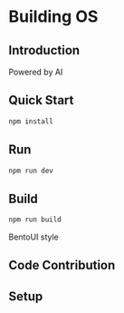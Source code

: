 # Building OS

## Introduction

Powered by AI

## Quick Start

```bash
npm install
```

## Run

```bash
npm run dev
```

## Build

```bash
npm run build
```

BentoUI style

## Code Contribution

## Setup
